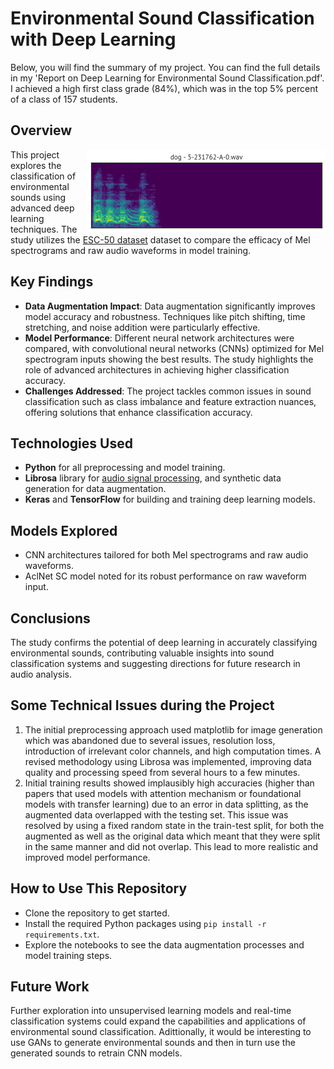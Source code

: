 # Environmental Sound Classification with Deep Learning

Below, you will find the summary of my project. You can find the full details in my 'Report on Deep Learning for Environmental Sound Classification.pdf'. I achieved a high first class grade (84%), which was in the top 5% percent of a class of 157 students. 


## Overview

<img src="esc50.gif" alt="ESC-50 clip preview" title="ESC-50 clip preview" align="right" />

>
>
This project explores the classification of environmental sounds using advanced deep learning techniques. The study utilizes the [ESC-50 dataset](https://github.com/karoldvl/ESC-50) dataset to compare the efficacy of Mel spectrograms and raw audio waveforms in model training.


>
>
## Key Findings
- **Data Augmentation Impact**: Data augmentation significantly improves model accuracy and robustness. Techniques like pitch shifting, time stretching, and noise addition were particularly effective.
- **Model Performance**: Different neural network architectures were compared, with convolutional neural networks (CNNs) optimized for Mel spectrogram inputs showing the best results. The study highlights the role of advanced architectures in achieving higher classification accuracy.
- **Challenges Addressed**: The project tackles common issues in sound classification such as class imbalance and feature extraction nuances, offering solutions that enhance classification accuracy.

## Technologies Used
- **Python** for all preprocessing and model training.
- **Librosa** library for [audio signal processing](https://librosa.org/doc/latest/index.html), and synthetic data generation for data augmentation.
- **Keras** and **TensorFlow** for building and training deep learning models.

## Models Explored
- CNN architectures tailored for both Mel spectrograms and raw audio waveforms.
- AclNet SC model noted for its robust performance on raw waveform input.

## Conclusions
The study confirms the potential of deep learning in accurately classifying environmental sounds, contributing valuable insights into sound classification systems and suggesting directions for future research in audio analysis.

## Some Technical Issues during the Project
1. The initial preprocessing approach used matplotlib for image generation which was abandoned due to several issues, resolution loss, introduction of irrelevant color channels, and high computation times. A revised methodology using Librosa was implemented, improving data quality and processing speed from several hours to a few minutes.
2. Initial training results showed implausibly high accuracies (higher than papers that used models with attention mechanism or foundational models with transfer learning) due to an error in data splitting, as the augmented data overlapped with the testing set. This issue was resolved by using a fixed random state in the train-test split, for both the augmented as well as the original data which meant that they were split in the same manner and did not overlap. This lead to more realistic and improved model performance.

## How to Use This Repository
- Clone the repository to get started.
- Install the required Python packages using `pip install -r requirements.txt`.
- Explore the notebooks to see the data augmentation processes and model training steps.

## Future Work
Further exploration into unsupervised learning models and real-time classification systems could expand the capabilities and applications of environmental sound classification. Adittionally, it would be interesting to use GANs to generate environmental sounds and then in turn use the generated sounds to retrain CNN models.
